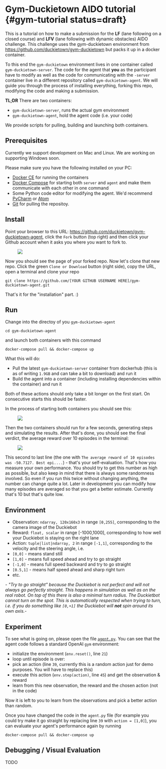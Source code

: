 
# Gym-Duckietown AIDO tutorial {#gym-tutorial status=draft}

This is a tutorial on how to make a submission for the **LF** 
(lane following on a closed course) and **LFV** (lane following 
with dynamic obstacles) AIDO challenge. This challenge uses
the gym-duckietown environment from https://github.com/duckietown/gym-duckietown
but packs it up in a docker container. 

To this end the `gym-duckietown` environment lives in one
container called `gym-duckietown-server`. The code for the agent that 
**you** as the participant have to modify as well as the code for 
communicating with the `-server` container live in a different
repository called `gym-duckietown-agent`. We will guide you
through the process of installing everything, forking this repo, 
modifying the code and making a submission.

**TL;DR** 
There are two containers:

- `gym-duckietown-server`, runs the actual gym environment
- `gym-duckietown-agent`, hold the agent code (i.e. your code)

We provide scripts for pulling, building and launching both containers.

## Prerequisites

Currently we support development on Mac and Linux. We are working on supporting Windows soon.

Please make sure you have the following installed on your PC:

- [Docker CE](https://docs.docker.com/install/) for running the containers
- [Docker Compose](https://docs.docker.com/compose/install/#install-compose) for starting both `server` and `agent` and make them communicate with each other in one command
- Some Python code editor for modifying the agent. We'd recommend [PyCharm](https://www.jetbrains.com/pycharm/) or [Atom](https://atom.io/)
- [Git](https://git-scm.com/downloads) for pulling the repositoy.

## Install

Point your browser to this URL: https://github.com/duckietown/gym-duckietown-agent, click the `Fork` button (top right) and then click your Github account when it asks you where you want to fork to.

<figure id='screen-gym-fork'>
<figcaption></figcaption>
<img src="screenshots/screenshot-gym-duckietown-agent-fork2.png" class='diagram'/>
</figure>

Now you should see the page of your forked repo. Now let's clone that new repo. Click the green `Clone or Download` button (right side), copy the URL, open a terminal and clone your repo

    git clone https://github.com/[YOUR GITHUB USERNAME HERE]/gym-duckietown-agent.git
    
That's it for the "installation" part. :)

## Run

Change into the directoy of you `gym-duckietown-agent`

    cd gym-duckietown-agent
    
and launch both containers with this command

    docker-compose pull && docker-compose up
    
What this will do:

- Pull the latest `gym-duckietown-server` container from dockerhub (this is as of writing `1.9GB` and can take a bit to download) and run it
- Build the agent into a container (including installing dependencies within the container) and run it

Both of these actions should only take a bit longer on the first start. On consecutive starts this should be faster.

In the process of starting both containers you should see this:

<figure id='screen-gym-start'>
<figcaption></figcaption>
<img src="screenshots/screenshot-gym-duckietown-agent-startup.png" class='diagram'/>
</figure>

Then the two containers should run for a few seconds, generating steps and simulating the results. After that's done, you should see the final verdict, the average reward over 10 episodes in the terminal:

<figure id='screen-gym-end'>
<figcaption></figcaption>
<img src="screenshots/screenshot-gym-duckietown-agent-end.png" class='diagram'/>
</figure>

This second to last line (the one with `The average reward of 10 episodes was -50.7127. Best epi....`) - that's your self-evaluation. That's how you measure your own performance. You should try to get this number as high as possible, but also keep in mind that there is always some randomness involved. So even if you run this twice without changing anything, the number can change quite a lot. Later in development you can modify how many episodes are averaged so that you get a better estimate. Currently that's 10 but that's quite low. 

## Environment

- Observation: `ndarray, 120x160x3` in range `[0,255]`, corresponding to the camera image of the Duckiebot
- Reward: `float, scalar` in range [-1000,1000], corresponding to how well your Duckiebot is staying on the right lane
- Action: `tuple|list|ndarray, 2` in range `[-1,1]`, corresponding to the velocity and the steering angle, i.e.
 - `[0,0]` - means stand still
 - `[1,0]` - means full speed ahead and try to go straight
 - `[-1,0]` - means full speed backward and try to go straight
 - `[0.5,1]` - means half speed ahead and sharp right turn
 - etc.
 
*- "Try to go straight" because the Duckiebot is not perfect and will not always go perfectly straight. This happens in simulation as well as on the real robot.
On top of this there is also a minimal turn radius. The Duckietbot cannot turn on the spot. This is automatically respected when trying to turn, i.e. if you do something like `[0,+1]` the Duckiebot will **not** spin around its own axis.-* 

## Experiment

To see what is going on, please open the file [`agent.py`](https://github.com/duckietown/gym-duckietown-agent/blob/master/agent.py). You can see that the agent code follows a standard OpenAI `gym` environment:

- initialize the environment (`env.reset()`, line `21`)
- loop until episode is over:
 - pick an action (line `39`, currently this is a random action just for demo purposes. You will have to replace this)
 - execute this action (`env.step(action)`, line `45`) and get the observation & reward
 - learn from this new observation, the reward and the chosen action (not in the code)

Now it is left to you to learn from the observations and pick a better action than random.

Once you have changed the code in the `agent.py` file (for example you could try make it go straight by replacing line `39` with `action = [1,0]`), you can evaluate your agent's performance again by running

    docker-compose pull && docker-compose up
    
## Debugging / Visual Evaluation

TODO


